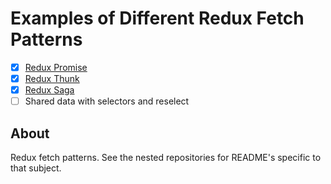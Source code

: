 # Examples of Different Redux Fetch Patterns

- [x] [Redux Promise][0]
- [x] [Redux Thunk][1]
- [x] [Redux Saga][2]
- [ ] Shared data with selectors and reselect

## About

Redux fetch patterns. See the nested repositories for README's specific to that subject.

[0]: [https://github.com/JonnyPickard/redux-fetch-examples/tree/master/redux-promise-example]
[1]: [https://github.com/JonnyPickard/redux-fetch-examples/tree/master/redux-thunk-example]
[2]: [https://github.com/JonnyPickard/redux-fetch-examples/tree/master/redux-saga-example]